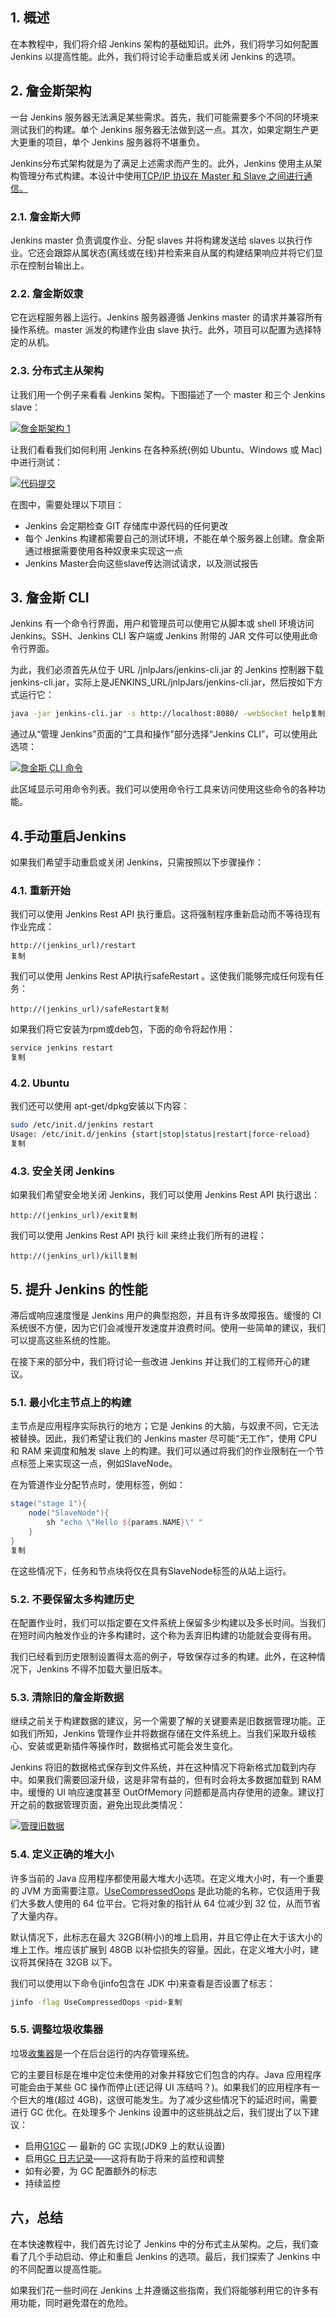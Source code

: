 ## 1. 概述

在本教程中，我们将介绍 Jenkins 架构的基础知识。此外，我们将学习如何配置 Jenkins 以提高性能。此外，我们将讨论手动重启或关闭 Jenkins 的选项。

## 2. 詹金斯架构

一台 Jenkins 服务器无法满足某些需求。首先，我们可能需要多个不同的环境来测试我们的构建。单个 Jenkins 服务器无法做到这一点。其次，如果定期生产更大更重的项目，单个 Jenkins 服务器将不堪重负。

Jenkins分布式架构就是为了满足上述需求而产生的。此外，Jenkins 使用主从架构管理分布式构建。本设计中使用[TCP/IP 协议在 Master 和 Slave 之间进行通信。](https://www.baeldung.com/cs/udp-vs-tcp)

### 2.1. 詹金斯大师

Jenkins master 负责调度作业、分配 slaves 并将构建发送给 slaves 以执行作业。它还会跟踪从属状态(离线或在线)并检索来自从属的构建结果响应并将它们显示在控制台输出上。

### 2.2. 詹金斯奴隶

它在远程服务器上运行。Jenkins 服务器遵循 Jenkins master 的请求并兼容所有操作系统。master 派发的构建作业由 slave 执行。此外，项目可以配置为选择特定的从机。

### 2.3. 分布式主从架构

让我们用一个例子来看看 Jenkins 架构。下图描述了一个 master 和三个 Jenkins slave：

[![詹金斯架构 1](https://www.baeldung.com/wp-content/uploads/2021/06/Jenkins-Architecture-1.svg)](https://www.baeldung.com/wp-content/uploads/2021/06/Jenkins-Architecture-1.svg)

让我们看看我们如何利用 Jenkins 在各种系统(例如 Ubuntu、Windows 或 Mac)中进行测试：

[![代码提交](https://www.baeldung.com/wp-content/uploads/2021/06/code-commit.svg)](https://www.baeldung.com/wp-content/uploads/2021/06/code-commit.svg)

在图中，需要处理以下项目：

-   Jenkins 会定期检查 GIT 存储库中源代码的任何更改
-   每个 Jenkins 构建都需要自己的测试环境，不能在单个服务器上创建。詹金斯通过根据需要使用各种奴隶来实现这一点
-   Jenkins Master会向这些slave传达测试请求，以及测试报告

## 3. 詹金斯 CLI

Jenkins 有一个命令行界面，用户和管理员可以使用它从脚本或 shell 环境访问 Jenkins。SSH、Jenkins CLI 客户端或 Jenkins 附带的 JAR 文件可以使用此命令行界面。

为此，我们必须首先从位于 URL /jnlpJars/jenkins-cli.jar 的 Jenkins 控制器下载jenkins-cli.jar，实际上是JENKINS_URL/jnlpJars/jenkins-cli.jar，然后按如下方式运行它：

```bash
java -jar jenkins-cli.jar -s http://localhost:8080/ -webSocket help复制
```

通过从“管理 Jenkins”页面的“工具和操作”部分选择“Jenkins CLI”，可以使用此选项：

[![詹金斯 CLI 命令](https://www.baeldung.com/wp-content/uploads/2021/06/Jenkins-CLI-Commands-1024x472.png)](https://www.baeldung.com/wp-content/uploads/2021/06/Jenkins-CLI-Commands.png)

此区域显示可用命令列表。我们可以使用命令行工具来访问使用这些命令的各种功能。

## 4.手动重启Jenkins

如果我们希望手动重启或关闭 Jenkins，只需按照以下步骤操作：

### 4.1. 重新开始

我们可以使用 Jenkins Rest API 执行重启。这将强制程序重新启动而不等待现有作业完成：

```http
http://(jenkins_url)/restart
复制
```

我们可以使用 Jenkins Rest API执行safeRestart 。这使我们能够完成任何现有任务：

```http
http://(jenkins_url)/safeRestart复制
```

如果我们将它安装为rpm或deb包，下面的命令将起作用：

```bash
service jenkins restart
复制
```

### 4.2. Ubuntu

我们还可以使用 apt-get/dpkg安装以下内容：

```bash
sudo /etc/init.d/jenkins restart
Usage: /etc/init.d/jenkins {start|stop|status|restart|force-reload}
复制
```

### 4.3. 安全关闭 Jenkins

如果我们希望安全地关闭 Jenkins，我们可以使用 Jenkins Rest API 执行退出：

```http
http://(jenkins_url)/exit复制
```

我们可以使用 Jenkins Rest API 执行 kill 来终止我们所有的进程：

```http
http://(jenkins_url)/kill复制
```

## 5. 提升 Jenkins 的性能

滞后或响应速度慢是 Jenkins 用户的典型抱怨，并且有许多故障报告。缓慢的 CI 系统很不方便，因为它们会减慢开发速度并浪费时间。使用一些简单的建议，我们可以提高这些系统的性能。

在接下来的部分中，我们将讨论一些改进 Jenkins 并让我们的工程师开心的建议。

### 5.1. 最小化主节点上的构建

主节点是应用程序实际执行的地方；它是 Jenkins 的大脑，与奴隶不同，它无法被替换。因此，我们希望让我们的 Jenkins master 尽可能“无工作”，使用 CPU 和 RAM 来调度和触发 slave 上的构建。我们可以通过将我们的作业限制在一个节点标签上来实现这一点，例如SlaveNode。

在为管道作业分配节点时，使用标签，例如：

```groovy
stage("stage 1"){
    node("SlaveNode"){
        sh "echo \"Hello ${params.NAME}\" "
    }
}
复制
```

 在这些情况下，任务和节点块将仅在具有SlaveNode标签的从站上运行。

### 5.2. 不要保留太多构建历史

在配置作业时，我们可以指定要在文件系统上保留多少构建以及多长时间。当我们在短时间内触发作业的许多构建时，这个称为丢弃旧构建的功能就会变得有用。

我们已经看到历史限制设置得太高的例子，导致保存过多的构建。此外，在这种情况下，Jenkins 不得不加载大量旧版本。

### 5.3. 清除旧的詹金斯数据

继续之前关于构建数据的建议，另一个需要了解的关键要素是旧数据管理功能。正如我们所知，Jenkins 管理作业并将数据存储在文件系统上。当我们采取升级核心、安装或更新插件等操作时，数据格式可能会发生变化。

Jenkins 将旧的数据格式保存到文件系统，并在这种情况下将新格式加载到内存中。如果我们需要回滚升级，这是非常有益的，但有时会将太多数据加载到 RAM 中。缓慢的 UI 响应速度甚至 OutOfMemory 问题都是高内存使用的迹象。建议打开之前的数据管理页面，避免出现此类情况：

[![管理旧数据](https://www.baeldung.com/wp-content/uploads/2021/06/Manage-old-data-1024x476.png)](https://www.baeldung.com/wp-content/uploads/2021/06/Manage-old-data.png)

### 5.4. 定义正确的堆大小

许多当前的 Java 应用程序都使用最大堆大小选项。在定义堆大小时，有一个重要的 JVM 方面需要注意。[UseCompressedOops](https://www.baeldung.com/jvm-compressed-oops) 是此功能的名称，它仅适用于我们大多数人使用的 64 位平台。它将对象的指针从 64 位减少到 32 位，从而节省了大量内存。

默认情况下，此标志在最大 32GB(稍小)的堆上启用，并且它停止在大于该大小的堆上工作。堆应该扩展到 48GB 以补偿损失的容量。因此，在定义堆大小时，建议将其保持在 32GB 以下。

我们可以使用以下命令(jinfo包含在 JDK 中)来查看是否设置了标志：

```bash
jinfo -flag UseCompressedOops <pid>复制
```

### 5.5. 调整垃圾收集器

垃圾[收集器](https://www.baeldung.com/jvm-garbage-collectors)是一个在后台运行的内存管理系统。

它的主要目标是在堆中定位未使用的对象并释放它们包含的内存。Java 应用程序可能会由于某些 GC 操作而停止(还记得 UI 冻结吗？)。如果我们的应用程序有一个巨大的堆(超过 4GB)，这很可能发生。为了减少这些情况下的延迟时间，需要进行 GC 优化。在处理多个 Jenkins 设置中的这些挑战之后，我们提出了以下建议：

-   启用[G1GC](https://www.baeldung.com/jvm-garbage-collectors) — 最新的 GC 实现(JDK9 上的默认设置)
-   启用[GC 日志记录](https://www.baeldung.com/java-gc-logging-to-file)——这将有助于将来的监控和调整
-   如有必要，为 GC 配置额外的标志
-   持续监控

## 六，总结

在本快速教程中，我们首先讨论了 Jenkins 中的分布式主从架构。之后，我们查看了几个手动启动、停止和重启 Jenkins 的选项。最后，我们探索了 Jenkins 中的不同配置以提高性能。

如果我们花一些时间在 Jenkins 上并遵循这些指南，我们将能够利用它的许多有用功能，同时避免潜在的危险。